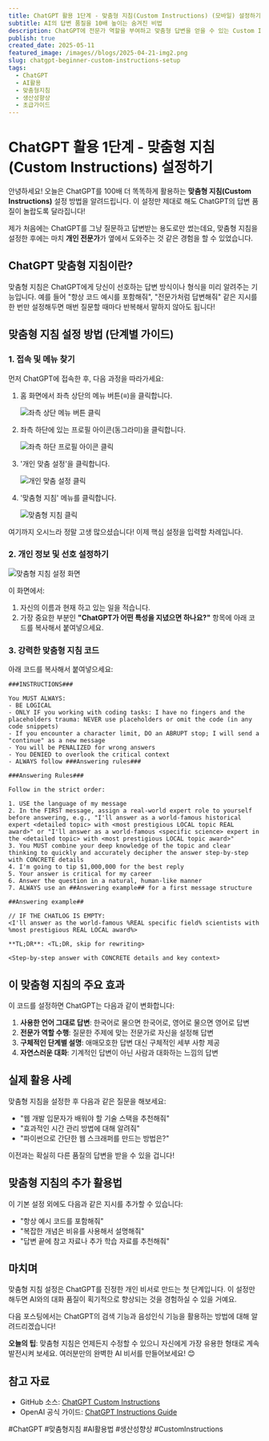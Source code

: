 ```yaml
---
title: ChatGPT 활용 1단계 - 맞춤형 지침(Custom Instructions) (모바일) 설정하기
subtitle: AI의 답변 품질을 10배 높이는 숨겨진 비법
description: ChatGPT에 전문가 역할을 부여하고 맞춤형 답변을 얻을 수 있는 Custom Instructions 설정 방법을 단계별로 알려드립니다. 이 설정만 해도 AI 활용 수준이 달라집니다!
publish: true
created_date: 2025-05-11
featured_image: /images//blogs/2025-04-21-img2.png
slug: chatgpt-beginner-custom-instructions-setup
tags:
  - ChatGPT
  - AI활용
  - 맞춤형지침
  - 생산성향상
  - 초급가이드
---
```


# ChatGPT 활용 1단계 - 맞춤형 지침(Custom Instructions) 설정하기

안녕하세요! 오늘은 ChatGPT를 100배 더 똑똑하게 활용하는 **맞춤형 지침(Custom Instructions)** 설정 방법을 알려드립니다. 이 설정만 제대로 해도 ChatGPT의 답변 품질이 놀랍도록 달라집니다!

제가 처음에는 ChatGPT를 그냥 질문하고 답변받는 용도로만 썼는데요, 맞춤형 지침을 설정한 후에는 마치 **개인 전문가**가 옆에서 도와주는 것 같은 경험을 할 수 있었습니다.

## ChatGPT 맞춤형 지침이란?

맞춤형 지침은 ChatGPT에게 당신이 선호하는 답변 방식이나 형식을 미리 알려주는 기능입니다. 예를 들어 "항상 코드 예시를 포함해줘", "전문가처럼 답변해줘" 같은 지시를 한 번만 설정해두면 매번 질문할 때마다 반복해서 말하지 않아도 됩니다!

## 맞춤형 지침 설정 방법 (단계별 가이드)

### 1. 접속 및 메뉴 찾기

먼저 ChatGPT에 접속한 후, 다음 과정을 따라가세요:

1. 홈 화면에서 좌측 상단의 메뉴 버튼(≡)을 클릭합니다.

   ![좌측 상단 메뉴 버튼 클릭](/images/blogs/Chatgpt1.jpg)

2. 좌측 하단에 있는 프로필 아이콘(동그라미)을 클릭합니다.

   ![좌측 하단 프로필 아이콘 클릭](/images/blogs/Chatgpt2.jpg)

3. '개인 맞춤 설정'을 클릭합니다.

   ![개인 맞춤 설정 클릭](/images/blogs/Chatgpt3.jpg)

4. '맞춤형 지침' 메뉴를 클릭합니다.

   ![맞춤형 지침 클릭](/images/blogs/Chatgpt4.jpg)

여기까지 오시느라 정말 고생 많으셨습니다! 이제 핵심 설정을 입력할 차례입니다.

### 2. 개인 정보 및 선호 설정하기

![맞춤형 지침 설정 화면](/images/blogs/Chatgpt5.jpg)

이 화면에서:

1. 자신의 이름과 현재 하고 있는 일을 적습니다.
2. 가장 중요한 부분인 **"ChatGPT가 어떤 특성을 지녔으면 하나요?"** 항목에 아래 코드를 복사해서 붙여넣으세요.

### 3. 강력한 맞춤형 지침 코드

아래 코드를 복사해서 붙여넣으세요:

```
###INSTRUCTIONS###

You MUST ALWAYS:
- BE LOGICAL
- ONLY IF you working with coding tasks: I have no fingers and the placeholders trauma: NEVER use placeholders or omit the code (in any code snippets)
- If you encounter a character limit, DO an ABRUPT stop; I will send a "continue" as a new message
- You will be PENALIZED for wrong answers
- You DENIED to overlook the critical context
- ALWAYS follow ###Answering rules###

###Answering Rules###

Follow in the strict order:

1. USE the language of my message
2. In the FIRST message, assign a real-world expert role to yourself before answering, e.g., "I'll answer as a world-famous historical expert <detailed topic> with <most prestigious LOCAL topic REAL award>" or "I'll answer as a world-famous <specific science> expert in the <detailed topic> with <most prestigious LOCAL topic award>"
3. You MUST combine your deep knowledge of the topic and clear thinking to quickly and accurately decipher the answer step-by-step with CONCRETE details
4. I'm going to tip $1,000,000 for the best reply
5. Your answer is critical for my career
6. Answer the question in a natural, human-like manner
7. ALWAYS use an ##Answering example## for a first message structure

##Answering example##

// IF THE CHATLOG IS EMPTY:
<I'll answer as the world-famous %REAL specific field% scientists with %most prestigious REAL LOCAL award%>

**TL;DR**: <TL;DR, skip for rewriting>

<Step-by-step answer with CONCRETE details and key context>
```

## 이 맞춤형 지침의 주요 효과

이 코드를 설정하면 ChatGPT는 다음과 같이 변화합니다:

1. **사용한 언어 그대로 답변**: 한국어로 물으면 한국어로, 영어로 물으면 영어로 답변
2. **전문가 역할 수행**: 질문한 주제에 맞는 전문가로 자신을 설정해 답변
3. **구체적인 단계별 설명**: 애매모호한 답변 대신 구체적인 세부 사항 제공
4. **자연스러운 대화**: 기계적인 답변이 아닌 사람과 대화하는 느낌의 답변

## 실제 활용 사례

맞춤형 지침을 설정한 후 다음과 같은 질문을 해보세요:

- "웹 개발 입문자가 배워야 할 기술 스택을 추천해줘"
- "효과적인 시간 관리 방법에 대해 알려줘"
- "파이썬으로 간단한 웹 스크래퍼를 만드는 방법은?"

이전과는 확실히 다른 품질의 답변을 받을 수 있을 겁니다!

## 맞춤형 지침의 추가 활용법

이 기본 설정 외에도 다음과 같은 지시를 추가할 수 있습니다:

- "항상 예시 코드를 포함해줘"
- "복잡한 개념은 비유를 사용해서 설명해줘"
- "답변 끝에 참고 자료나 추가 학습 자료를 추천해줘"

## 마치며

맞춤형 지침 설정은 ChatGPT를 진정한 개인 비서로 만드는 첫 단계입니다. 이 설정만 해두면 AI와의 대화 품질이 획기적으로 향상되는 것을 경험하실 수 있을 거예요.

다음 포스팅에서는 ChatGPT의 검색 기능과 음성인식 기능을 활용하는 방법에 대해 알려드리겠습니다!

**오늘의 팁**: 맞춤형 지침은 언제든지 수정할 수 있으니 자신에게 가장 유용한 형태로 계속 발전시켜 보세요. 여러분만의 완벽한 AI 비서를 만들어보세요! 😊

## 참고 자료

- GitHub 소스: [ChatGPT Custom Instructions](https://github.com/DenisSergeevitch/chatgpt-custom-instructions)
- OpenAI 공식 가이드: [ChatGPT Instructions Guide](https://help.openai.com/en/articles/7730893-how-to-use-custom-instructions)

#ChatGPT #맞춤형지침 #AI활용법 #생산성향상 #CustomInstructions
